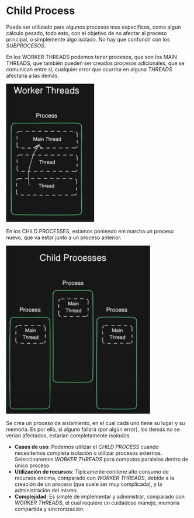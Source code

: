 # Child Process

Puede ser utilizado para algunos procesos mas específicos, como algun cálculo pesado, todo esto, con el objetivo de no afectar al proceso principal, o simplemente algo isolado.
No hay que confundir con los *SUBPROCESOS*.

En los WORKER THREADS podemos tener procesos, que son los MAIN THREADS, que también pueden ser creados procesos adicionales, que se comunican entre sí, cualquier error que ocurrira en alguna *THREADS* afectaría a las demás.

![alt text](image.png)

En los CHILD PROCESSES, estamos poniendo em marcha un proceso nuevo, que va estar junto a un proceso anterior.

![alt text](image-1.png)

Se crea un proceso de aislamiento, en el cual cada uno tiene su lugar y su memoria. Es por ello, si alguno fallará (por algún error), los demás no se verían afectados, estarían completamente *isolados*.

- **Casos de uso**: Podemos utilizar el *CHILD PROCESS* cuando necesitemos completa isolación o utilizar procesos externos. Seleccinaremos *WORKER THREADS* para computos paralelos dentro de único proceso.
- **Utilización de recursos**: Tipicamente contiene alto consumo de recursos encima, comparado con *WORKER THREADS*, debido a la creación de un proceso (que suele ser muy complicada), y la administración del mismo.
- **Complejidad**: Es simple de implementar y administrar, comparado con *WORKER THREADS*, el cual requiere un cuidadoso manejo, memoria compartida y sincronización. 

